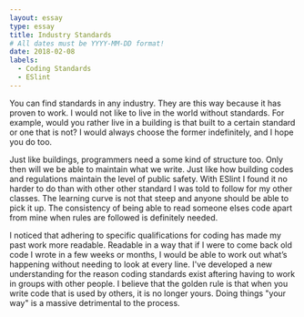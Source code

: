 ```yaml
---
layout: essay
type: essay
title: Industry Standards
# All dates must be YYYY-MM-DD format!
date: 2018-02-08
labels:
  - Coding Standards
  - ESlint
---
```


You can find standards in any industry. They are this way because it has proven to work. I would not like to live in the world without standards. For example, would you rather live in a building is that built to a certain standard or one that is not? I would always choose the former indefinitely, and I hope you do too.

Just like buildings, programmers need a some kind of structure too. Only then will we be able to maintain what we write. Just like how building codes and regulations maintain the level of public safety. With ESlint I found it no harder to do than with other other standard I was told to follow for my other classes. The learning curve is not that steep and anyone should be able to pick it up. The consistency of being able to read someone elses code apart from mine when rules are followed is definitely needed. 

I noticed that adhering to specific qualifications for coding has made my past work more readable. Readable in a way that if I were to  come back old code I wrote in a few weeks or months, I would be able to work out what’s happening without needing to look at every line. I've developed a new understanding for the reason coding standards exist aftering having to work in groups with other people. I believe that the golden rule is that when you write code that is used by others, it is no longer yours. Doing things "your way" is a massive detrimental to the process. 
